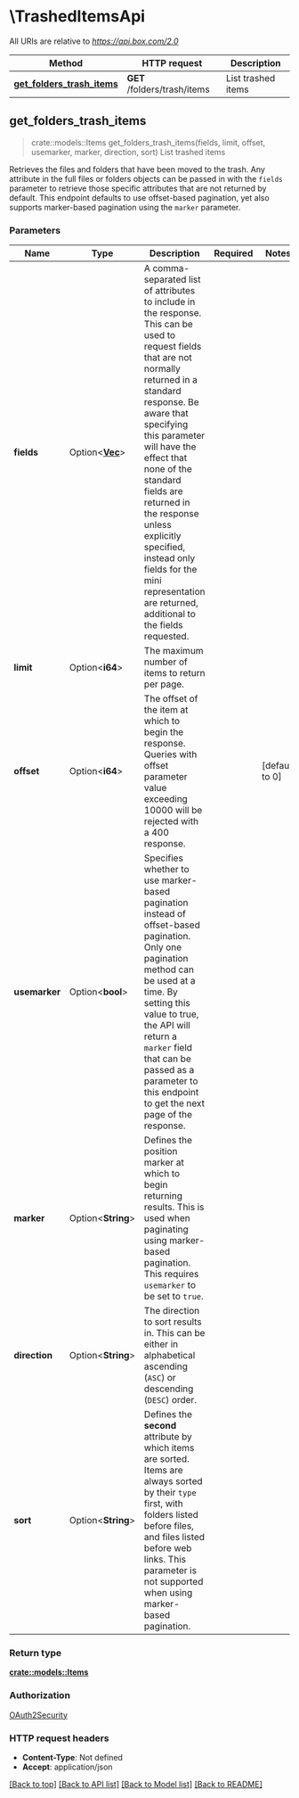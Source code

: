 # \TrashedItemsApi

All URIs are relative to *https://api.box.com/2.0*

Method | HTTP request | Description
------------- | ------------- | -------------
[**get_folders_trash_items**](TrashedItemsApi.md#get_folders_trash_items) | **GET** /folders/trash/items | List trashed items



## get_folders_trash_items

> crate::models::Items get_folders_trash_items(fields, limit, offset, usemarker, marker, direction, sort)
List trashed items

Retrieves the files and folders that have been moved to the trash.  Any attribute in the full files or folders objects can be passed in with the `fields` parameter to retrieve those specific attributes that are not returned by default.  This endpoint defaults to use offset-based pagination, yet also supports marker-based pagination using the `marker` parameter.

### Parameters


Name | Type | Description  | Required | Notes
------------- | ------------- | ------------- | ------------- | -------------
**fields** | Option<[**Vec<String>**](String.md)> | A comma-separated list of attributes to include in the response. This can be used to request fields that are not normally returned in a standard response.  Be aware that specifying this parameter will have the effect that none of the standard fields are returned in the response unless explicitly specified, instead only fields for the mini representation are returned, additional to the fields requested. |  |
**limit** | Option<**i64**> | The maximum number of items to return per page. |  |
**offset** | Option<**i64**> | The offset of the item at which to begin the response.  Queries with offset parameter value exceeding 10000 will be rejected with a 400 response. |  |[default to 0]
**usemarker** | Option<**bool**> | Specifies whether to use marker-based pagination instead of offset-based pagination. Only one pagination method can be used at a time.  By setting this value to true, the API will return a `marker` field that can be passed as a parameter to this endpoint to get the next page of the response. |  |
**marker** | Option<**String**> | Defines the position marker at which to begin returning results. This is used when paginating using marker-based pagination.  This requires `usemarker` to be set to `true`. |  |
**direction** | Option<**String**> | The direction to sort results in. This can be either in alphabetical ascending (`ASC`) or descending (`DESC`) order. |  |
**sort** | Option<**String**> | Defines the **second** attribute by which items are sorted.  Items are always sorted by their `type` first, with folders listed before files, and files listed before web links.  This parameter is not supported when using marker-based pagination. |  |

### Return type

[**crate::models::Items**](Items.md)

### Authorization

[OAuth2Security](../README.md#OAuth2Security)

### HTTP request headers

- **Content-Type**: Not defined
- **Accept**: application/json

[[Back to top]](#) [[Back to API list]](../README.md#documentation-for-api-endpoints) [[Back to Model list]](../README.md#documentation-for-models) [[Back to README]](../README.md)


